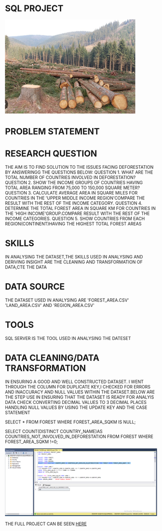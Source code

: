 # SQL PROJECT

![](https://github.com/akpanmary46/SQL1/blob/main/IMAGE%20OF%20DEFORESTATION.png)

# PROBLEM STATEMENT


# RESEARCH QUESTION
THE AIM IS TO FIND SOLUTION TO THE ISSUES FACING DEFORESTATION BY ANSWERINGG THE QUESTIONS BELOW:
QUESTION 1. WHAT ARE THE TOTAL NUMBER OF COUNTRIES INVOLVED IN DEFORESTATION?
QUESTION 2. SHOW THE INCOME GROUPS OF COUNTRIES HAVING TOTAL AREA RANGING FROM 75,000 TO 150,000 SQUARE METER?
QUESTION 3. CALCULATE AVERAGE AREA IN SQUARE MILES FOR COUNTRIES IN THE 'UPPER MIDDLE INCOME REGION'COMPARE THE RESULT WITH THE REST OF THE INCOME CATEGORY.
QUESTION 4. DETERMINE THE TOTAL FOREST AREA IN SQUARE KM FOR COUNTRIES IN THE 'HIGH INCOME'GROUP.COMPARE RESULT WITH THE REST OF THE  INCOME  CATEGORIES.
QUESTION 5. SHOW COUNTRIES FROM EACH REGION(CONTINENT)HAVING THE HIGHEST TOTAL FOREST AREAS

# SKILLS
IN ANALYSING THE DATASET,THE SKILLS USED IN ANALYSING AND DERIVING INSIGHT ARE THE CLEANING AND TRANSFORMATION OF DATA,CTE THE DATA 

# DATA SOURCE
THE DATASET USED IN ANALYSING ARE 'FOREST_AREA.CSV' 'LAND_AREA.CSV' AND 'REGION_AREA.CSV'

# TOOLS
SQL SERVER IS THE TOOL USED IN ANALYSING THE DATESET

# DATA CLEANING/DATA TRANSFORMATION
IN ENSURING A GOOD AND WELL CONSTRUCTED DATASET. I WENT THROUGH THE COLUMN FOR DUPLICATE KEY,I CHECKED FOR ERRORS AND INACCURACY AND NULL VALUES WITHIN THE DATASET.BELOW ARE THE STEP USE IN ENSURING THAT THE DATASET IS READY FOR ANALYIS 
DATA CHECK
CONVERTING DECIMAL VALUES TO 3 DECIMAL PLACES 
HANDLING NULL VALUES BY USING THE UPDATE KEY AND THE CASE STATEMENT

SELECT * FROM FOREST WHERE FOREST_AREA_SQKM IS NULL;



















































SELECT COUNT(DISTINCT COUNTRY_NAME)AS COUNTRIES_NOT_INVOLVED_IN_DEFORESTATION FROM FOREST WHERE FOREST_AREA_SQKM !=0; 
  
  ![](https://github.com/akpanmary46/SQL1/blob/main/SQL%20PROJECT%201.png)










THE FULL PROJECT CAN BE SEEN [HERE](https://github.com/akpanmary46/SQL1/blob/main/PROJECT%20WORK.sql)
